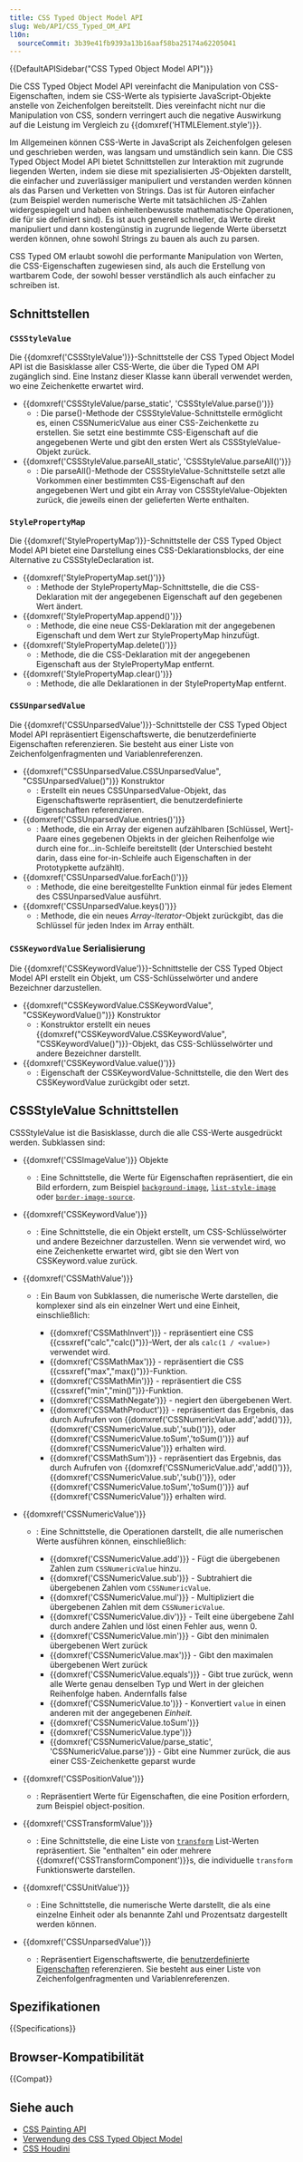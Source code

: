```yaml
---
title: CSS Typed Object Model API
slug: Web/API/CSS_Typed_OM_API
l10n:
  sourceCommit: 3b39e41fb9393a13b16aaf58ba25174a62205041
---
```


{{DefaultAPISidebar("CSS Typed Object Model API")}}

Die CSS Typed Object Model API vereinfacht die Manipulation von CSS-Eigenschaften, indem sie CSS-Werte als typisierte JavaScript-Objekte anstelle von Zeichenfolgen bereitstellt. Dies vereinfacht nicht nur die Manipulation von CSS, sondern verringert auch die negative Auswirkung auf die Leistung im Vergleich zu {{domxref('HTMLElement.style')}}.

Im Allgemeinen können CSS-Werte in JavaScript als Zeichenfolgen gelesen und geschrieben werden, was langsam und umständlich sein kann. Die CSS Typed Object Model API bietet Schnittstellen zur Interaktion mit zugrunde liegenden Werten, indem sie diese mit spezialisierten JS-Objekten darstellt, die einfacher und zuverlässiger manipuliert und verstanden werden können als das Parsen und Verketten von Strings. Das ist für Autoren einfacher (zum Beispiel werden numerische Werte mit tatsächlichen JS-Zahlen widergespiegelt und haben einheitenbewusste mathematische Operationen, die für sie definiert sind). Es ist auch generell schneller, da Werte direkt manipuliert und dann kostengünstig in zugrunde liegende Werte übersetzt werden können, ohne sowohl Strings zu bauen als auch zu parsen.

CSS Typed OM erlaubt sowohl die performante Manipulation von Werten, die CSS-Eigenschaften zugewiesen sind, als auch die Erstellung von wartbarem Code, der sowohl besser verständlich als auch einfacher zu schreiben ist.

## Schnittstellen

### `CSSStyleValue`

Die {{domxref('CSSStyleValue')}}-Schnittstelle der CSS Typed Object Model API ist die Basisklasse aller CSS-Werte, die über die Typed OM API zugänglich sind. Eine Instanz dieser Klasse kann überall verwendet werden, wo eine Zeichenkette erwartet wird.

- {{domxref('CSSStyleValue/parse_static', 'CSSStyleValue.parse()')}}
  - : Die parse()-Methode der CSSStyleValue-Schnittstelle ermöglicht es, einen CSSNumericValue aus einer CSS-Zeichenkette zu erstellen. Sie setzt eine bestimmte CSS-Eigenschaft auf die angegebenen Werte und gibt den ersten Wert als CSSStyleValue-Objekt zurück.
- {{domxref('CSSStyleValue.parseAll_static', 'CSSStyleValue.parseAll()')}}
  - : Die parseAll()-Methode der CSSStyleValue-Schnittstelle setzt alle Vorkommen einer bestimmten CSS-Eigenschaft auf den angegebenen Wert und gibt ein Array von CSSStyleValue-Objekten zurück, die jeweils einen der gelieferten Werte enthalten.

### `StylePropertyMap`

Die {{domxref('StylePropertyMap')}}-Schnittstelle der CSS Typed Object Model API bietet eine Darstellung eines CSS-Deklarationsblocks, der eine Alternative zu CSSStyleDeclaration ist.

- {{domxref('StylePropertyMap.set()')}}
  - : Methode der StylePropertyMap-Schnittstelle, die die CSS-Deklaration mit der angegebenen Eigenschaft auf den gegebenen Wert ändert.
- {{domxref('StylePropertyMap.append()')}}
  - : Methode, die eine neue CSS-Deklaration mit der angegebenen Eigenschaft und dem Wert zur StylePropertyMap hinzufügt.
- {{domxref('StylePropertyMap.delete()')}}
  - : Methode, die die CSS-Deklaration mit der angegebenen Eigenschaft aus der StylePropertyMap entfernt.
- {{domxref('StylePropertyMap.clear()')}}
  - : Methode, die alle Deklarationen in der StylePropertyMap entfernt.

### `CSSUnparsedValue`

Die {{domxref('CSSUnparsedValue')}}-Schnittstelle der CSS Typed Object Model API repräsentiert Eigenschaftswerte, die benutzerdefinierte Eigenschaften referenzieren. Sie besteht aus einer Liste von Zeichenfolgenfragmenten und Variablenreferenzen.

- {{domxref("CSSUnparsedValue.CSSUnparsedValue", "CSSUnparsedValue()")}} Konstruktor
  - : Erstellt ein neues CSSUnparsedValue-Objekt, das Eigenschaftswerte repräsentiert, die benutzerdefinierte Eigenschaften referenzieren.
- {{domxref('CSSUnparsedValue.entries()')}}
  - : Methode, die ein Array der eigenen aufzählbaren \[Schlüssel, Wert]-Paare eines gegebenen Objekts in der gleichen Reihenfolge wie durch eine for...in-Schleife bereitstellt (der Unterschied besteht darin, dass eine for-in-Schleife auch Eigenschaften in der Prototypkette aufzählt).
- {{domxref('CSSUnparsedValue.forEach()')}}
  - : Methode, die eine bereitgestellte Funktion einmal für jedes Element des CSSUnparsedValue ausführt.
- {{domxref('CSSUnparsedValue.keys()')}}
  - : Methode, die ein neues _Array-Iterator_-Objekt zurückgibt, das die Schlüssel für jeden Index im Array enthält.

### `CSSKeywordValue` Serialisierung

Die {{domxref('CSSKeywordValue')}}-Schnittstelle der CSS Typed Object Model API erstellt ein Objekt, um CSS-Schlüsselwörter und andere Bezeichner darzustellen.

- {{domxref("CSSKeywordValue.CSSKeywordValue", "CSSKeywordValue()")}} Konstruktor
  - : Konstruktor erstellt ein neues {{domxref("CSSKeywordValue.CSSKeywordValue", "CSSKeywordValue()")}}-Objekt, das CSS-Schlüsselwörter und andere Bezeichner darstellt.
- {{domxref('CSSKeywordValue.value()')}}
  - : Eigenschaft der CSSKeywordValue-Schnittstelle, die den Wert des CSSKeywordValue zurückgibt oder setzt.

## CSSStyleValue Schnittstellen

CSSStyleValue ist die Basisklasse, durch die alle CSS-Werte ausgedrückt werden. Subklassen sind:

- {{domxref('CSSImageValue')}} Objekte
  - : Eine Schnittstelle, die Werte für Eigenschaften repräsentiert, die ein Bild erfordern, zum Beispiel [`background-image`](/de/docs/Web/CSS/background-image), [`list-style-image`](/de/docs/Web/CSS/list-style-image) oder [`border-image-source`](/de/docs/Web/CSS/border-image-source).
- {{domxref('CSSKeywordValue')}}
  - : Eine Schnittstelle, die ein Objekt erstellt, um CSS-Schlüsselwörter und andere Bezeichner darzustellen. Wenn sie verwendet wird, wo eine Zeichenkette erwartet wird, gibt sie den Wert von CSSKeyword.value zurück.
- {{domxref('CSSMathValue')}}

  - : Ein Baum von Subklassen, die numerische Werte darstellen, die komplexer sind als ein einzelner Wert und eine Einheit, einschließlich:

    - {{domxref('CSSMathInvert')}} - repräsentiert eine CSS {{cssxref("calc","calc()")}}-Wert, der als `calc(1 / <value>)` verwendet wird.
    - {{domxref('CSSMathMax')}} - repräsentiert die CSS {{cssxref("max","max()")}}-Funktion.
    - {{domxref('CSSMathMin')}} - repräsentiert die CSS {{cssxref("min","min()")}}-Funktion.
    - {{domxref('CSSMathNegate')}} - negiert den übergebenen Wert.
    - {{domxref('CSSMathProduct')}} - repräsentiert das Ergebnis, das durch Aufrufen von {{domxref('CSSNumericValue.add','add()')}}, {{domxref('CSSNumericValue.sub','sub()')}}, oder {{domxref('CSSNumericValue.toSum','toSum()')}} auf {{domxref('CSSNumericValue')}} erhalten wird.
    - {{domxref('CSSMathSum')}} - repräsentiert das Ergebnis, das durch Aufrufen von {{domxref('CSSNumericValue.add','add()')}}, {{domxref('CSSNumericValue.sub','sub()')}}, oder {{domxref('CSSNumericValue.toSum','toSum()')}} auf {{domxref('CSSNumericValue')}} erhalten wird.

- {{domxref('CSSNumericValue')}}

  - : Eine Schnittstelle, die Operationen darstellt, die alle numerischen Werte ausführen können, einschließlich:

    - {{domxref('CSSNumericValue.add')}} - Fügt die übergebenen Zahlen zum `CSSNumericValue` hinzu.
    - {{domxref('CSSNumericValue.sub')}} - Subtrahiert die übergebenen Zahlen vom `CSSNumericValue`.
    - {{domxref('CSSNumericValue.mul')}} - Multipliziert die übergebenen Zahlen mit dem `CSSNumericValue`.
    - {{domxref('CSSNumericValue.div')}} - Teilt eine übergebene Zahl durch andere Zahlen und löst einen Fehler aus, wenn 0.
    - {{domxref('CSSNumericValue.min')}} - Gibt den minimalen übergebenen Wert zurück
    - {{domxref('CSSNumericValue.max')}} - Gibt den maximalen übergebenen Wert zurück
    - {{domxref('CSSNumericValue.equals')}} - Gibt true zurück, wenn alle Werte genau denselben Typ und Wert in der gleichen Reihenfolge haben. Andernfalls false
    - {{domxref('CSSNumericValue.to')}} - Konvertiert `value` in einen anderen mit der angegebenen _Einheit._
    - {{domxref('CSSNumericValue.toSum')}}
    - {{domxref('CSSNumericValue.type')}}
    - {{domxref('CSSNumericValue/parse_static', 'CSSNumericValue.parse')}} - Gibt eine Nummer zurück, die aus einer CSS-Zeichenkette geparst wurde

- {{domxref('CSSPositionValue')}}
  - : Repräsentiert Werte für Eigenschaften, die eine Position erfordern, zum Beispiel object-position.
- {{domxref('CSSTransformValue')}}
  - : Eine Schnittstelle, die eine Liste von [`transform`](/de/docs/Web/CSS/transform) List-Werten repräsentiert. Sie "enthalten" ein oder mehrere {{domxref('CSSTransformComponent')}}s, die individuelle `transform` Funktionswerte darstellen.
- {{domxref('CSSUnitValue')}}
  - : Eine Schnittstelle, die numerische Werte darstellt, die als eine einzelne Einheit oder als benannte Zahl und Prozentsatz dargestellt werden können.
- {{domxref('CSSUnparsedValue')}}
  - : Repräsentiert Eigenschaftswerte, die [benutzerdefinierte Eigenschaften](/de/docs/Web/CSS/--*) referenzieren. Sie besteht aus einer Liste von Zeichenfolgenfragmenten und Variablenreferenzen.

## Spezifikationen

{{Specifications}}

## Browser-Kompatibilität

{{Compat}}

## Siehe auch

- [CSS Painting API](/de/docs/Web/API/CSS_Painting_API)
- [Verwendung des CSS Typed Object Model](/de/docs/Web/API/CSS_Typed_OM_API/Guide)
- [CSS Houdini](/de/docs/Web/API/Houdini_APIs)
